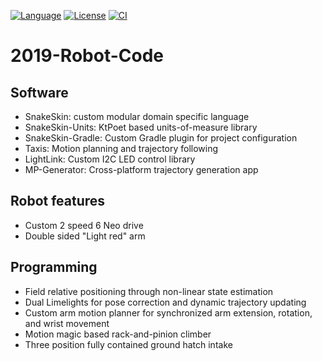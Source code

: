 [![Language](https://img.shields.io/github/languages/top/team401/2019-Robot-Code.svg)](https://github.com/team401/2019-Robot-Code) 
[![License](https://img.shields.io/github/license/team401/2019-Robot-Code.svg)](https://github.com/team401/2019-Robot-Code/blob/master/LICENSE)
[![CI](https://api.travis-ci.org/team401/2019-Robot-Code.svg?branch=master)](https://travis-ci.org/team401/2019-Robot-Code)

# 2019-Robot-Code

## Software
* SnakeSkin: custom modular domain specific language
* SnakeSkin-Units: KtPoet based units-of-measure library
* SnakeSkin-Gradle: Custom Gradle plugin for project configuration
* Taxis: Motion planning and trajectory following
* LightLink: Custom I2C LED control library
* MP-Generator: Cross-platform trajectory generation app


## Robot features
* Custom 2 speed 6 Neo drive
* Double sided "Light red" arm 

## Programming
* Field relative positioning through non-linear state estimation
* Dual Limelights for pose correction and dynamic trajectory updating
* Custom arm motion planner for synchronized arm extension, rotation, and wrist movement
* Motion magic based rack-and-pinion climber
* Three position fully contained ground hatch intake
